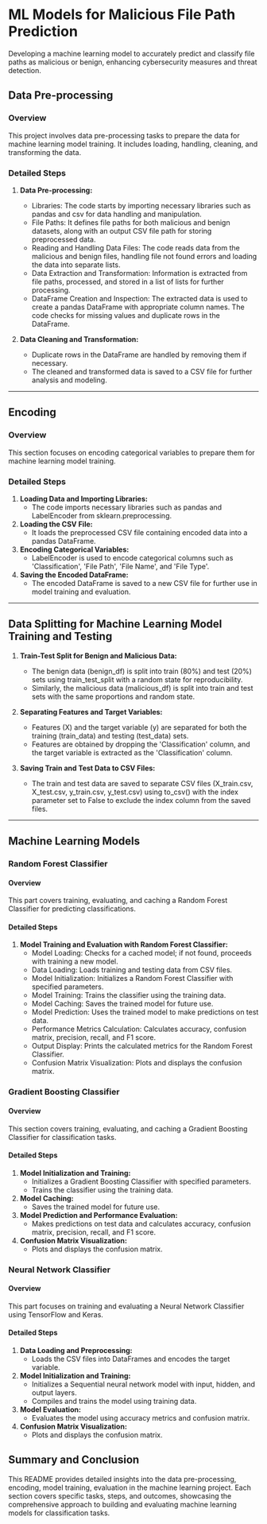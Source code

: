 # ML Models for Malicious File Path Prediction
 Developing a machine learning model to accurately predict and classify file paths as malicious or benign, enhancing cybersecurity measures and threat detection.

## Data Pre-processing

### Overview
This project involves data pre-processing tasks to prepare the data for machine learning model training. It includes loading, handling, cleaning, and transforming the data.

### Detailed Steps
1. **Data Pre-processing:**
   - Libraries: The code starts by importing necessary libraries such as pandas and csv for data handling and manipulation.
   - File Paths: It defines file paths for both malicious and benign datasets, along with an output CSV file path for storing preprocessed data.
   - Reading and Handling Data Files: The code reads data from the malicious and benign files, handling file not found errors and loading the data into separate lists.
   - Data Extraction and Transformation: Information is extracted from file paths, processed, and stored in a list of lists for further processing.
   - DataFrame Creation and Inspection: The extracted data is used to create a pandas DataFrame with appropriate column names. The code checks for missing values and duplicate rows in the DataFrame.

2. **Data Cleaning and Transformation:**
   - Duplicate rows in the DataFrame are handled by removing them if necessary.
   - The cleaned and transformed data is saved to a CSV file for further analysis and modeling.

---

## Encoding

### Overview
This section focuses on encoding categorical variables to prepare them for machine learning model training.

### Detailed Steps
1. **Loading Data and Importing Libraries:**
   - The code imports necessary libraries such as pandas and LabelEncoder from sklearn.preprocessing.
2. **Loading the CSV File:**
   - It loads the preprocessed CSV file containing encoded data into a pandas DataFrame.
3. **Encoding Categorical Variables:**
   - LabelEncoder is used to encode categorical columns such as 'Classification', 'File Path', 'File Name', and 'File Type'.
4. **Saving the Encoded DataFrame:**
   - The encoded DataFrame is saved to a new CSV file for further use in model training and evaluation.

---
## Data Splitting for Machine Learning Model Training and Testing
1. **Train-Test Split for Benign and Malicious Data:**
   - The benign data (benign_df) is split into train (80%) and test (20%) sets using train_test_split with a random state for reproducibility.
   - Similarly, the malicious data (malicious_df) is split into train and test sets with the same proportions and random state.

2. **Separating Features and Target Variables:**
   - Features (X) and the target variable (y) are separated for both the training (train_data) and testing (test_data) sets.
   - Features are obtained by dropping the 'Classification' column, and the target variable is extracted as the 'Classification' column.

3. **Saving Train and Test Data to CSV Files:**
   - The train and test data are saved to separate CSV files (X_train.csv, X_test.csv, y_train.csv, y_test.csv) using to_csv() with the index parameter set to False to exclude the index column from the saved files.

---
## Machine Learning Models

### Random Forest Classifier

#### Overview
This part covers training, evaluating, and caching a Random Forest Classifier for predicting classifications.

#### Detailed Steps
1. **Model Training and Evaluation with Random Forest Classifier:**
   - Model Loading: Checks for a cached model; if not found, proceeds with training a new model.
   - Data Loading: Loads training and testing data from CSV files.
   - Model Initialization: Initializes a Random Forest Classifier with specified parameters.
   - Model Training: Trains the classifier using the training data.
   - Model Caching: Saves the trained model for future use.
   - Model Prediction: Uses the trained model to make predictions on test data.
   - Performance Metrics Calculation: Calculates accuracy, confusion matrix, precision, recall, and F1 score.
   - Output Display: Prints the calculated metrics for the Random Forest Classifier.
   - Confusion Matrix Visualization: Plots and displays the confusion matrix.

### Gradient Boosting Classifier

#### Overview
This section covers training, evaluating, and caching a Gradient Boosting Classifier for classification tasks.

#### Detailed Steps
1. **Model Initialization and Training:**
   - Initializes a Gradient Boosting Classifier with specified parameters.
   - Trains the classifier using the training data.
2. **Model Caching:**
   - Saves the trained model for future use.
3. **Model Prediction and Performance Evaluation:**
   - Makes predictions on test data and calculates accuracy, confusion matrix, precision, recall, and F1 score.
4. **Confusion Matrix Visualization:**
   - Plots and displays the confusion matrix.

### Neural Network Classifier

#### Overview
This part focuses on training and evaluating a Neural Network Classifier using TensorFlow and Keras.

#### Detailed Steps
1. **Data Loading and Preprocessing:**
   - Loads the CSV files into DataFrames and encodes the target variable.
2. **Model Initialization and Training:**
   - Initializes a Sequential neural network model with input, hidden, and output layers.
   - Compiles and trains the model using training data.
3. **Model Evaluation:**
   - Evaluates the model using accuracy metrics and confusion matrix.
4. **Confusion Matrix Visualization:**
   - Plots and displays the confusion matrix.


## Summary and Conclusion

This README provides detailed insights into the data pre-processing, encoding, model training, evaluation in the machine learning project. Each section covers specific tasks, steps, and outcomes, showcasing the comprehensive approach to building and evaluating machine learning models for classification tasks.

